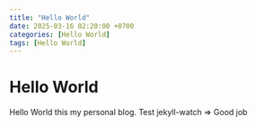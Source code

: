 ```yaml
---
title: "Hello World"
date: 2025-03-16 02:20:00 +0700
categories: [Hello World]
tags: [Hello World]
---
```


# Hello World

Hello World this my personal blog.
Test jekyll-watch => Good job
